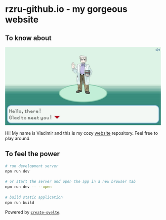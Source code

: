 # rzru-github.io - my gorgeous website

## To know about

![Screenshot from ~Pokemon game~ my website](/static/images/screenshot.jpg)

Hi! My name is Vladimir and this is my cozy [website](https://rzru.github.io/) repository. Feel free to play around.

## To feel the power

```bash
# run development server
npm run dev

# or start the server and open the app in a new browser tab
npm run dev -- --open

# build static application
npm run build
```

Powered by [`create-svelte`](https://github.com/sveltejs/kit/tree/master/packages/create-svelte).
